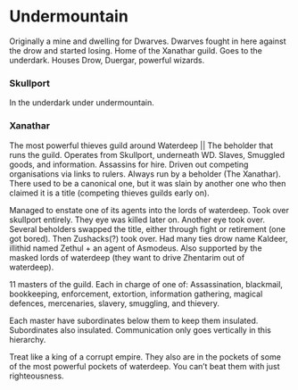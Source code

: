 # Undermountain

Originally a mine and dwelling for Dwarves.
Dwarves fought in here against the drow and started losing.
Home of the Xanathar guild. Goes to the underdark.
Houses Drow, Duergar, powerful wizards.

### Skullport
In the underdark under undermountain.

### Xanathar
The most powerful thieves guild around Waterdeep || The beholder that runs the guild.
Operates from Skullport, underneath WD. Slaves, Smuggled goods, and information. Assassins for hire. Driven out competing organisations via links to rulers.
Always run by a beholder (The Xanathar). There used to be a canonical one, but it was slain by another one who then claimed it is a title (competing thieves guilds early on).

Managed to enstate one of its agents into the lords of waterdeep. Took over skullport entirely. They eye was killed later on. Another eye took over. Several beholders swapped the title, either through fight or retirement (one got bored). Then Zushacks(?) took over. Had many ties drow name Kaldeer, illithid named Zethul + an agent of Asmodeus. Also supported by the masked lords of waterdeep (they want to drive Zhentarim out of waterdeep).

11 masters of the guild. Each in charge of one of:
Assassination, blackmail, bookkeeping, enforcement, extortion, information gathering, magical defences, mercenaries, slavery, smuggling, and thievery.

Each master have subordinates below them to keep them insulated. Subordinates also insulated. Communication only goes vertically in this hierarchy.

Treat like a king of a corrupt empire. They also are in the pockets of some of the most powerful pockets of waterdeep. You can’t beat them with just righteousness.
